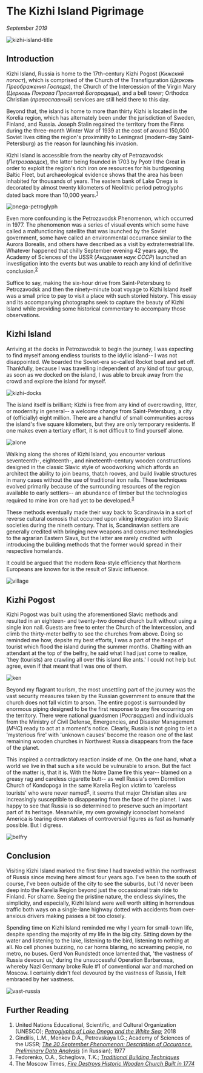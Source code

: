 # The Kizhi Island Pigrimage
<i>September 2019</i>

![kizhi-island-title](./images/kizhi-island/kizhi-01.png)

## Introduction

Kizhi Island, Russia is home to the 17th-century Kizhi Pogost (<i>Кижский погост</i>), which is comprised of the Church of the Transfiguration (<i>Церковь Преображения Господя</i>), the Church of the Intercession of the Virgin Mary (<i>Церковь Покрова Пресвятой Богородицы</i>), and a bell tower; Orthodox Christian (<i>православный</i>) services are still held there to this day. 

Beyond that, the island is home to more than thirty Kizhi is located in the Korelia region, which has alternately been under the jurisdiction of Sweden, Finland, and Russia. Joseph Stalin regained the territory from the Finns during the three-month Winter War of 1939 at the cost of around 150,000 Soviet lives citing the region's proximinity to Leningrad (modern-day Saint-Petersburg) as the reason for launching his invasion.

Kizhi Island is accessible from the nearby city of Petrozavodsk (<i>Петрозаводск</i>), the latter being founded in 1703 by Pyotr I the Great in order to exploit the region's rich iron ore resources for his burdgeoning Baltic Fleet, but archaeological evidence shows that the area has been inhabited for thousands of years. The eastern bank of Lake Onega is decorated by almost twenty kilometers of Neolithic period petroglyphs dated back more than 10,000 years.<sup>[1](#further-reading)</sup>

![onega-petroglyph](./images/kizhi-island/onega-glyph-01.png)

Even more confounding is the Petrozavodsk Phenomenon, which occurred in 1977. The phenomenon was a series of visual events which some have called a malfunctioning satellite that was launched by the Soviet government, some have called an environmental occurrance similar to the Aurora Borealis, and others have described as a visit by extraterrestrial life. Whatever happened that chilly September evening 42 years ago, the Academy of Sciences of the USSR (<i>Академия наук СССР</i>) launched an investigation into the events but was unable to reach any kind of definitive conclusion.<sup>[2](#further-reading)</sup>

Suffice to say, making the six-hour drive from Saint-Petersburg to Petrozavodsk and then the ninety-minute boat voyage to Kizhi Island itself was a small price to pay to visit a place with such storied history. This essay and its accompanying photographs seek to capture the beauty of Kizhi Island while providing some historical commentary to accompany those observations.

## Kizhi Island

Arriving at the docks in Petrozavodsk to begin the journey, I was expecting to find myself among endless tourists to the idyllic island-- I was not disappointed. We boarded the Soviet-era so-called Rocket boat and set off. Thankfully, because I was travelling independent of any kind of tour group, as soon as we docked on the island, I was able to break away from the crowd and explore the island for myself.

![kizhi-docks](./images/kizhi-island/kizhi-04.png)

The island itself is brilliant; Kizhi is free from any kind of overcrowding, litter, or modernity in general-- a welcome change from Saint-Petersburg, a city of (officially) eight million. There are a handful of small communities across the island's five square kilometers, but they are only temporary residents. If one makes even a tertiary effort, it is not difficult to find yourself alone.

![alone](./images/kizhi-island/kizhi-09.png)

Walking along the shores of Kizhi Island, you encounter various seventeenth-, eighteenth-, and nineteenth-century wooden constructions designed in the classic Slavic style of woodworking which affords an architect the ability to join beams, thatch rooves, and build livable structures in many cases without the use of traditional iron nails. These techniques evolved primarily because of the surrounding resources of the region available to early settlers-- an abundance of timber but the technologies required to mine iron ore had yet to be developed.<sup>[3](#further-reading)</sup>

These methods eventually made their way back to Scandinavia in a sort of reverse cultural osmosis that occurred upon viking integration into Slavic societies during the nineth century. That is, Scandinavian settlers are generally credited with bringing new weapons and consumer technologies to the agrarian Eastern Slavs, but the latter are rarely credited with introducing the building methods that the former would spread in their respective homelands. 

It could be argued that the modern Ikea-style efficiency that Northern Europeans are known for is the result of Slavic influence.

![village](./images/kizhi-island/kizhi-03.png)

## Kizhi Pogost

Kizhi Pogost was built using the aforementioned Slavic methods and resulted in an eighteen- and twenty-two domed church built without using a single iron nail. Guests are free to enter the Church of the Intercession, and climb the thirty-meter belfry to see the churches from above. Doing so reminded me how, depsite my best efforts, I was a part of the heaps of tourist which flood the island during the summer months. Chatting with an attendant at the top of the belfry, he said what I had just come to realize, 'they (tourists) are crawling all over this island like ants.' I could not help but agree, even if that meant that I was one of them.

![ken](./images/kizhi-island/kizhi-07.png)

Beyond my flagrant tourism, the most unsettling part of the journey was the vast security measures taken by the Russian government to ensure that the church does not fall victim to arson. The entire pogost is surrounded by enormous piping designed to be the first response to any fire occurring on the territory. There were national guardsmen (<i>Росгвардия</i>) and individuals from the Ministry of Civil Defense, Emergencies, and Disaster Management (<i>МЧС</i>) ready to act at a moment's notice. Clearly, Russia is not going to let a 'mysterious fire' with 'unknown causes' become the reason one of the last remaining wooden churches in Northwest Russia disappears from the face of the planet.

This inspired a contradictory reaction inside of me. On the one hand, what a world we live in that such a site would be vulnurable to arson. But the fact of the matter is, that it is. With the Notre Dame fire this year-- blamed on a greasy rag and careless cigarette butt-- as well Russia's own Dormition Church of Kondopoga in the same Karelia Region victim to 'careless tourists' who were never named<sup>[4](#further-reading)</sup>, it seems that major Christian sites are increasingly susceptible to disappearing from the face of the planet. I was happy to see that Russia is so determined to preserve such an important part of its heritage. Meanwhile, my own growingly iconoclast homeland America is tearing down statues of controversial figures as fast as humanly possible. But I digress.

![belfry](./images/kizhi-island/kizhi-10.png)

## Conclusion

Visiting Kizhi Island marked the first time I had traveled within the northwest of Russia since moving here almost four years ago. I've been to the south of course, I've been outside of the city to see the suburbs, but I'd never been deep into the Karelia Region beyond just the occassional train ride to Finland. For shame. Seeing the pristine nature, the endless skylines, the simplicity, and especially, Kizhi Island were well worth sitting in horrendous traffic both ways on a single-lane highway dotted with accidents from over-anxious drivers making passes a bit too closely.

Spending time on Kizhi Island reminded me why I yearn for small-town life, despite spending the majority of my life in the big city. Sitting down by the water and listening to the lake, listening to the bird, listening to nothing at all. No cell phones buzzing, no car horns blaring, no screaming people, no metro, no buses. Gerd Von Rundstedt once lamented that, 'the vastness of Russia devours us,' during the unsuccessful Operation Barbarossa, whereby Nazi Germany broke Rule #1 of conventional war and marched on Moscow. I certainly didn't feel devoured by the vastness of Russia, I felt embraced by her vastness.

![vast-russia](./images/kizhi-island/kizhi-02.png)

## Further Reading

1. United Nations Educational, Scientific, and Cultural Organization (UNESCO); <i>[Petroglyphs of Lake Onega and the White Sea](https://whc.unesco.org/en/tentativelists/6358/)</i>; 2018
2. Gindilis, L.M., Menkov D.A., Petrovskaya I.G.; Academy of Sciences of the USSR; <i>[The 20 September Phenomenon: Description of Occurance. Preliminary Data Analysis](http://www.astronet.ru/db/msg/1169491/2_2.htm)</i> (in Russian); 1977
3. Fedorenko, O.A., Scheglova, T.K.; <i>[Traditional Building Techniques](https://www.altspu.ru/p_arh/english/tradition/build.html)</i>
4. The Moscow Times, <i>[Fire Destroys Historic Wooden Church Built in 1774](https://www.themoscowtimes.com/2018/08/10/fire-destroys-historic-church-built-in-1774-a62497)</i>